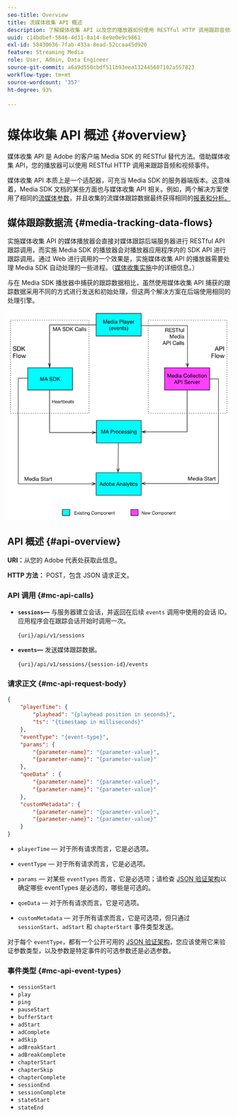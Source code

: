 ```yaml
---
seo-title: Overview
title: 流媒体收集 API 概述
description: 了解媒体收集 API 以及您的播放器如何使用 RESTful HTTP 调用跟踪音频和视频事件。
uuid: c14bdbef-5846-4d31-8a14-8e9e0e9c9861
exl-id: 58430636-7fab-433a-8ead-52ccaa45d920
feature: Streaming Media
role: User, Admin, Data Engineer
source-git-commit: a6a9d550cbdf511b93eea132445607102a557823
workflow-type: tm+mt
source-wordcount: '357'
ht-degree: 93%

---
```


# 媒体收集 API 概述 {#overview}

媒体收集 API 是 Adobe 的客户端 Media SDK 的 RESTful 替代方法。借助媒体收集 API，您的播放器可以使用 RESTful HTTP 调用来跟踪音频和视频事件。

媒体收集 API 本质上是一个适配器，可充当 Media SDK 的服务器端版本。这意味着，Media SDK 文档的某些方面也与媒体收集 API 相关。例如，两个解决方案使用了相同的[流媒体参数](../variables/audio-video-parameters.md)，并且收集的流媒体跟踪数据最终获得相同的[报表和分析。](/help/reporting/media-reports-enable.md)

## 媒体跟踪数据流 {#media-tracking-data-flows}

实施媒体收集 API 的媒体播放器会直接对媒体跟踪后端服务器进行 RESTful API 跟踪调用，而实施 Media SDK 的播放器会对播放器应用程序内的 SDK API 进行跟踪调用。通过 Web 进行调用的一个效果是，实施媒体收集 API 的播放器需要处理 Media SDK 自动处理的一些进程。（[媒体收集实施](mc-api-impl/mc-api-quick-start.md)中的详细信息。）

与在 Media SDK 播放器中捕获的跟踪数据相比，虽然使用媒体收集 API 捕获的跟踪数据采用不同的方式进行发送和初始处理，但这两个解决方案在后端使用相同的处理引擎。

![](assets/col_api_overview_simple.png)

## API 概述 {#api-overview}

**URI：**&#x200B;从您的 Adobe 代表处获取此信息。

**HTTP 方法：** POST，包含 JSON 请求正文。

### API 调用 {#mc-api-calls}

* **`sessions`—** 与服务器建立会话，并返回在后续 `events` 调用中使用的会话 ID。应用程序会在跟踪会话开始时调用一次。

  `{uri}/api/v1/sessions`

* **`events`—** 发送媒体跟踪数据。

  `{uri}/api/v1/sessions/{session-id}/events`

### 请求正文 {#mc-api-request-body}

```json
{
    "playerTime": {
        "playhead": "{playhead position in seconds}",
        "ts": "{timestamp in milliseconds}"
    },
    "eventType": "{event-type}",
    "params": {
        "{parameter-name}": "{parameter-value}",
        "{parameter-name}": "{parameter-value}"
    },
    "qoeData" : {
        "{parameter-name}": "{parameter-value}",
        "{parameter-name}": "{parameter-value}"
    },
    "customMetadata": {
        "{parameter-name}": "{parameter-value}",
        "{parameter-name}": "{parameter-value}"
    }
}
```

* `playerTime` — 对于所有请求而言，它是必选项。
* `eventType` — 对于所有请求而言，它是必选项。
* `params` — 对某些 `eventTypes` 而言，它是必选项；请检查 [JSON 验证架构](mc-api-ref/mc-api-json-validation.md)以确定哪些 eventTypes 是必选的，哪些是可选的。

* `qoeData` — 对于所有请求而言，它是可选项。
* `customMetadata` — 对于所有请求而言，它是可选项，但只通过 `sessionStart`、`adStart` 和 `chapterStart` 事件类型发送。

对于每个 `eventType`，都有一个公开可用的 [JSON 验证架构](mc-api-ref/mc-api-json-validation.md)，您应该使用它来验证参数类型，以及参数是特定事件的可选参数还是必选参数。

### 事件类型 {#mc-api-event-types}

* `sessionStart`
* `play`
* `ping`
* `pauseStart`
* `bufferStart`
* `adStart`
* `adComplete`
* `adSkip`
* `adBreakStart`
* `adBreakComplete`
* `chapterStart`
* `chapterSkip`
* `chapterComplete`
* `sessionEnd`
* `sessionComplete`
* `stateStart`
* `stateEnd`
